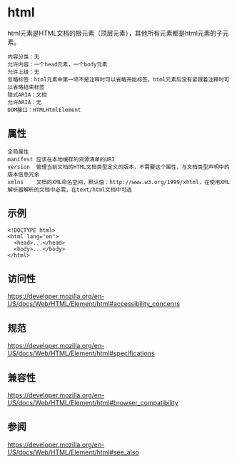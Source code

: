 # html

html元素是HTML文档的根元素（顶层元素），其他所有元素都是html元素的子元素。

```
内容分类：无
允许内容：一个head元素，一个body元素
允许上级：无
忽略标签：html元素中第一项不是注释时可以省略开始标签，html元素后没有紧跟着注释时可以省略结束标签
隐式ARIA：文档
允许ARIA：无
DOM接口：HTMLHtmlElement
```

## 属性

```
全局属性
manifest 应该在本地缓存的资源清单的URI
version  管理当前文档的HTML文档类型定义的版本，不需要这个属性，与文档类型声明中的版本信息冗余
xmlns    文档的XML命名空间，默认值：http://www.w3.org/1999/xhtml，在使用XML解析器解析的文档中必需，在text/html文档中可选
```

## 示例

```
<!DOCTYPE html>
<html lang="en">
  <head>...</head>
  <body>...</body>
</html>
```

## 访问性

https://developer.mozilla.org/en-US/docs/Web/HTML/Element/html#accessibility_concerns

## 规范

https://developer.mozilla.org/en-US/docs/Web/HTML/Element/html#specifications

## 兼容性

https://developer.mozilla.org/en-US/docs/Web/HTML/Element/html#browser_compatibility

## 参阅

https://developer.mozilla.org/en-US/docs/Web/HTML/Element/html#see_also




